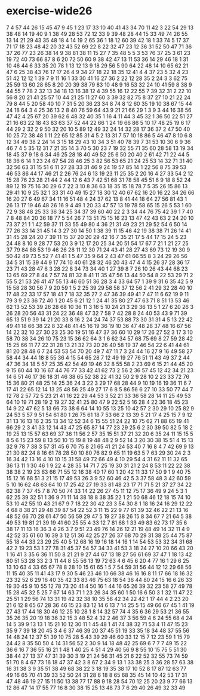 # exercise-wide26
7
4
57
44
26
15
45
47
9
45
1
23
17
33
10
40
41
43
34
70
11
42
3
22
54
29
13
38
48
14
19
40
9
1
38
49
28
53
72
12
33
9
39
48
28
44
15
33
49
74
26
55
13
14
21
29
43
35
48
18
4
14
19
2
65
36
1
18
12
60
39
42
18
1
33
74
5
17
37
71
17
18
23
48
42
20
32
43
52
69
22
8
22
32
47
23
12
36
31
52
50
47
71
36
37
26
77
23
26
38
14
9
38
81
38
11
15
27
7
35
48
5
5
3
53
76
37
25
3
61
23
19
72
40
73
66
87
8
6
20
72
50
60
9
38
42
47
13
11
53
36
14
29
46
18
1
31
10
46
44
6
33
35
20
78
1
13
12
13
9
18
29
56
5
90
64
22
48
14
10
65
62
21
47
6
25
38
43
76
17
17
26
4
9
34
27
18
22
18
35
12
41
4
4
37
23
5
32
4
23
51
42
12
12
1
39
7
9
11
16
1
33
30
41
16
27
36
2
22
12
28
35
2
24
3
3
62
75
25
59
13
60
28
65
8
20
20
39
38
79
83
10
48
9
16
53
32
24
10
41
59
8
38
9
44
55
7
78
2
32
13
34
18
13
16
38
12
4
39
55
16
12
22
55
7
39
32
31
2
22
10
56
8
20
21
41
25
57
10
44
21
25
11
27
60
3
39
32
82
75
8
37
27
10
21
22
24
79
8
44
5
20
58
40
10
7
31
5
20
36
23
34
8
74
8
12
60
35
19
10
38
67
15
44
24
18
64
3
4
25
36
13
2
8
40
76
59
64
43
9
21
21
66
29
1
3
9
3
44
16
38
56
47
42
4
25
67
20
39
62
6
48
32
40
35
1
16
4
11
44
3
45
32
1
36
50
22
51
27
21
16
63
22
18
43
83
63
37
52
44
22
66
1
24
19
66
86
5
10
17
48
25
19
6
17
44
29
2
32
2
9
50
32
20
10
5
89
12
49
32
24
14
32
28
17
36
37
2
47
50
40
10
25
72
38
48
1
11
22
65
12
85
31
4
5
2
13
31
7
57
10
18
86
5
46
47
8
10
6
8
12
34
49
38
2
24
14
3
15
18
29
43
10
34
3
51
40
78
39
7
31
53
10
30
6
9
36
46
7
4
5
35
12
31
7
21
35
14
3
70
5
30
23
7
19
32
55
71
35
60
28
58
13
19
34
18
45
37
9
18
6
34
46
25
28
18
40
49
52
25
6
50
20
40
2
61
42
71
22
44
5
18
36
6
14
1
23
24
67
54
28
46
25
3
82
56
53
65
21
24
25
53
14
32
71
31
40
32
56
63
31
15
51
6
11
27
28
33
31
46
9
24
19
57
85
14
1
22
56
8
75
39
53
46
53
86
44
17
46
21
2
26
76
24
6
13
19
23
11
25
35
2
20
16
4
27
33
54
2
12
15
28
76
23
28
21
44
2
44
12
6
43
7
42
51
68
31
78
58
45
51
6
9
18
8
52
24
89
12
19
75
16
30
29
6
7
22
3
10
8
36
63
18
35
15
18
78
7
5
35
26
15
86
13
29
41
10
9
25
32
1
33
31
40
49
15
27
18
30
12
40
67
62
16
20
16
22
34
26
66
16
20
27
6
49
67
34
11
16
51
48
4
24
37
62
13
8
41
44
18
64
27
56
81
43
1
26
13
17
19
46
48
26
16
9
4
49
1
20
33
47
57
13
19
78
58
65
15
26
5
53
1
60
72
9
38
48
25
33
36
34
25
34
37
39
60
40
22
2
3
34
44
76
75
42
39
1
7
40
7
8
48
84
20
36
18
77
5
54
26
7
13
51
75
15
16
23
13
47
42
43
63
2
24
20
10
73
37
21
1
1
42
59
37
11
33
55
49
80
4
36
21
31
49
23
21
29
52
54
6
50
14
77
26
33
14
31
45
14
3
27
30
14
50
1
38
39
11
15
46
42
19
38
38
71
26
14
41
31
45
28
24
20
7
39
11
15
37
20
20
29
42
16
7
35
21
17
5
44
17
15
24
5
23
24
48
8
10
9
28
77
53
20
3
9
12
17
20
25
34
20
51
54
17
67
7
21
1
21
27
25
37
79
84
88
53
19
46
26
28
11
12
30
71
24
43
41
28
27
43
69
73
12
19
30
9
50
42
49
73
5
52
7
41
41
1
5
47
35
9
64
2
43
47
61
66
55
8
3
24
29
26
56
34
5
31
15
39
44
9
17
74
10
40
61
28
32
46
20
43
47
4
4
15
26
37
28
36
17
23
71
43
28
47
6
3
28
22
8
34
73
34
40
1
27
39
8
7
26
10
26
43
44
68
23
13
65
69
27
8
44
7
57
74
81
32
8
41
11
35
47
56
13
44
50
54
8
22
53
29
71
2
55
5
21
53
26
41
47
55
13
46
60
51
36
28
3
4
33
64
57
1
39
9
31
6
35
42
5
9
15
58
28
30
56
7
9
20
59
1
5
2
25
39
29
58
58
37
12
56
2
41
29
32
28
40
10
17
48
22
33
17
57
18
41
7
18
32
35
27
2
47
36
39
49
41
7
47
11
6
62
19
9
11
79
3
9
23
36
72
40
1
20
45
6
21
12
1
24
41
35
80
27
47
63
71
8
51
13
53
46
62
13
52
53
39
26
28
68
10
36
11
3
16
5
10
24
21
3
29
36
13
5
1
27
6
20
26
3
26
28
20
56
43
31
24
22
36
48
47
32
7
58
7
42
28
8
24
40
53
43
9
71
39
65
13
51
9
39
14
21
20
33
8
16
2
24
24
74
37
53
88
73
30
31
31
4
5
13
22
42
49
41
18
66
38
22
8
32
48
41
45
16
19
36
19
10
36
47
48
28
37
48
16
67
56
14
22
32
10
27
30
23
25
30
19
51
16
47
37
36
60
10
29
17
26
27
52
3
17
3
10
58
70
38
34
26
10
75
23
15
36
62
64
3
1
6
62
34
57
68
75
69
8
27
59
28
42
15
25
66
11
77
22
31
28
13
21
32
73
20
26
40
58
19
37
46
54
22
6
41
44
61
81
20
28
48
6
7
24
53
53
54
70
20
49
7
47
11
7
3
24
44
16
27
9
16
49
58
27
58
44
34
44
18
8
55
36
4
15
54
65
28
7
12
49
19
27
76
51
11
43
49
37
2
44
47
36
34
18
5
57
25
35
42
54
49
19
46
32
8
55
58
2
23
69
6
15
21
44
45
20
9
15
60
44
10
16
67
44
76
77
33
42
41
62
73
2
56
2
36
57
45
12
42
34
21
23
14
6
51
46
17
36
18
31
46
38
65
52
38
22
41
32
50
2
9
28
10
2
23
33
72
76
15
36
80
21
48
25
14
25
36
24
3
22
3
29
17
68
28
44
9
10
19
16
19
36
11
6
7
17
41
22
65
12
14
13
25
48
56
25
49
27
17
6
8
5
86
56
6
27
10
33
50
77
44
7
12
78
2
57
72
5
23
21
41
16
22
29
44
53
3
52
21
33
36
58
28
14
11
25
49
53
64
10
19
71
28
19
2
19
27
32
41
25
80
47
9
22
52
5
16
28
4
22
36
18
45
23
14
9
22
47
62
5
13
66
73
38
6
64
14
10
55
13
25
10
42
57
2
30
29
10
25
82
9
24
53
5
57
9
51
54
61
80
1
26
75
61
18
7
53
66
2
13
39
5
21
17
4
25
15
7
9
12
31
13
16
13
16
2
35
13
34
12
52
34
6
15
55
51
24
22
10
75
62
71
88
65
19
41
66
29
2
3
41
33
12
14
43
47
25
65
87
14
77
23
29
25
6
2
30
39
50
82
5
18
2
19
25
13
15
57
63
69
37
36
11
56
2
57
35
15
51
37
21
32
20
6
35
24
11
15
15
5
8
5
6
15
23
59
8
13
50
10
15
19
8
19
48
48
2
9
52
14
3
20
30
38
15
51
4
15
13
32
9
78
7
38
3
57
31
45
6
70
75
8
21
65
41
21
24
53
40
7
16
8
4
7
42
69
9
13
21
30
82
24
8
16
61
78
28
50
10
80
76
82
9
65
11
19
63
5
7
63
29
30
24
2
3
16
34
42
13
16
4
10
10
15
31
58
49
72
66
49
4
10
29
54
4
31
62
11
11
32
65
36
13
11
1
30
46
1
9
22
4
28
35
14
71
7
25
19
30
31
21
2
24
8
53
11
22
22
38
38
38
2
19
23
63
66
71
55
12
16
38
40
17
60
1
20
42
11
33
17
50
9
1
9
40
75
15
12
16
68
51
3
21
15
17
49
53
26
3
9
52
60
46
42
5
3
37
58
48
3
42
60
59
5
10
16
62
48
63
64
10
17
25
42
27
19
33
81
48
23
17
71
71
5
21
37
27
34
22
62
38
7
37
45
7
8
70
50
74
33
14
22
26
27
45
11
12
75
17
36
49
9
24
5
3
1
62
25
39
32
51
1
36
9
71
11
14
38
18
8
38
35
22
1
21
50
68
46
12
18
15
74
10
53
10
42
55
10
43
21
67
9
7
18
22
30
42
23
3
54
30
8
1
18
16
24
16
29
12
22
4
68
8
38
21
29
48
39
87
54
22
52
3
11
15
22
9
77
61
39
32
46
22
21
13
16
48
52
66
70
28
61
47
50
56
59
29
47
5
19
27
38
26
15
8
34
67
7
21
64
5
38
49
53
19
81
21
39
19
41
60
25
55
4
33
12
7
81
68
1
33
49
83
62
73
17
35
6
38
17
11
13
16
36
3
4
26
3
7
9
51
23
49
76
14
26
12
21
19
48
49
14
32
11
4
9
42
52
35
61
60
16
39
3
12
51
36
42
25
27
26
37
68
70
29
31
38
25
44
75
87
55
18
44
33
23
29
25
40
5
12
68
16
19
16
18
14
16
1
14
54
53
53
32
34
31
68
42
2
19
23
53
1
27
78
31
45
37
54
57
34
33
41
53
3
18
24
27
10
20
66
43
20
1
16
41
3
35
6
36
11
50
8
21
21
9
27
44
67
13
18
27
56
61
69
37
47
1
18
13
42
80
51
53
28
33
2
3
11
44
8
55
56
13
19
72
63
4
6
45
6
20
4
77
16
1
29
6
25
13
10
63
4
33
65
67
78
8
28
10
15
61
65
1
5
7
54
59
31
56
44
12
12
29
68
56
11
15
40
35
11
41
43
17
9
30
5
46
23
46
10
66
38
46
16
16
8
11
17
66
18
16
32
23
32
52
6
29
16
40
35
42
33
83
46
75
63
18
54
36
44
80
24
15
16
6
26
33
19
30
45
9
10
55
12
78
73
20
41
4
50
16
1
44
16
65
26
39
32
23
58
27
49
78
15
28
45
32
5
25
7
67
14
63
71
1
23
26
34
35
60
1
50
16
6
50
3
1
32
11
47
22
25
51
1
29
56
74
13
31
19
42
32
38
10
35
58
42
34
22
42
1
17
44
4
2
23
20
21
6
12
8
65
67
28
36
46
15
23
83
12
14
6
13
7
14
25
5
15
49
66
67
45
1
41
19
27
43
17
44
18
30
46
12
25
10
28
1
8
14
32
57
74
4
35
6
36
29
53
21
36
55
35
26
35
20
19
18
36
32
15
3
48
52
4
32
2
46
37
3
56
59
4
6
24
55
68
4
24
14
5
39
9
13
13
1
15
21
10
12
30
11
1
45
48
1
41
74
38
32
71
53
4
11
47
15
23
35
9
7
39
18
20
45
3
4
6
37
46
39
20
37
45
51
19
33
35
18
34
48
37
55
56
14
48
24
12
37
51
39
10
75
28
5
43
39
29
46
60
33
12
15
7
12
23
59
1
15
79
24
42
8
35
50
50
4
14
31
56
52
2
30
9
14
18
48
42
25
69
6
7
7
7
49
15
22
36
6
16
7
36
55
16
21
1
48
1
40
25
4
51
4
29
40
56
9
8
55
10
15
75
5
51
30
38
44
27
13
37
47
31
39
30
3
19
21
24
56
31
45
21
6
22
52
32
55
73
74
59
51
70
8
4
67
73
16
18
47
37
42
3
8
67
2
34
9
13
1
33
38
25
3
36
28
57
63
38
16
31
38
3
9
35
51
38
49
68
38
22
3
18
19
35
38
17
10
52
8
17
87
12
63
77
49
16
65
70
41
39
33
52
50
24
31
28
6
18
8
65
68
35
45
14
10
42
53
17
31
47
48
46
19
27
15
11
50
13
38
77
17
88
9
18
28
54
70
12
25
20
23
9
77
66
13
12
86
47
14
17
55
77
16
8
30
38
15
25
13
48
73
7
6
29
40
26
49
32
33
49
